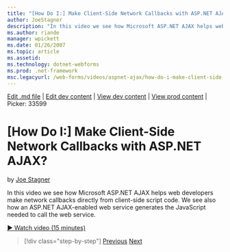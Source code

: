 ```yaml
---
title: "[How Do I:] Make Client-Side Network Callbacks with ASP.NET AJAX? | Microsoft Docs"
author: JoeStagner
description: "In this video we see how Microsoft ASP.NET AJAX helps web developers make network callbacks directly from client-side script code. We see also how an ASP.NET..."
ms.author: riande
manager: wpickett
ms.date: 01/26/2007
ms.topic: article
ms.assetid: 
ms.technology: dotnet-webforms
ms.prod: .net-framework
msc.legacyurl: /web-forms/videos/aspnet-ajax/how-do-i-make-client-side-network-callbacks-with-aspnet-ajax
---
```

[Edit .md file](C:\Projects\msc\dev\Msc.Www\Web.ASP\App_Data\github\web-forms\videos\aspnet-ajax\how-do-i-make-client-side-network-callbacks-with-aspnet-ajax.md) | [Edit dev content](http://www.aspdev.net/umbraco#/content/content/edit/26576) | [View dev content](http://docs.aspdev.net/tutorials/web-forms/videos/aspnet-ajax/how-do-i-make-client-side-network-callbacks-with-aspnet-ajax.html) | [View prod content](http://www.asp.net/web-forms/videos/aspnet-ajax/how-do-i-make-client-side-network-callbacks-with-aspnet-ajax) | Picker: 33599

[How Do I:] Make Client-Side Network Callbacks with ASP.NET AJAX?
====================
by [Joe Stagner](https://github.com/JoeStagner)

In this video we see how Microsoft ASP.NET AJAX helps web developers make network callbacks directly from client-side script code. We see also how an ASP.NET AJAX-enabled web service generates the JavaScript needed to call the web service.

[&#9654; Watch video (15 minutes)](https://channel9.msdn.com/Blogs/ASP-NET-Site-Videos/how-do-i-make-client-side-network-callbacks-with-aspnet-ajax)

>[!div class="step-by-step"] [Previous](how-do-i-implement-dynamic-partial-page-updates-with-aspnet-ajax.md) [Next](how-do-i-add-aspnet-ajax-features-to-an-existing-web-application.md)